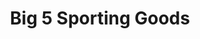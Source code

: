 ---
title: "Big 5 Sporting Goods"
url: /seattle/big-5-sporting-goods-southwest-148th-street/
shop: Sport
---